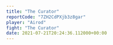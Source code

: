 ```yaml
---
title: "The Curator"
reportCode: "7ZH2CdPXjb3z8gar"
player: "Airod"
fight: "The Curator"
date: 2021-07-21T20:24:36.112000+00:00
---
```

